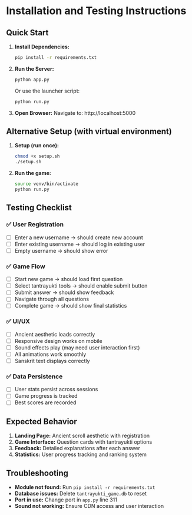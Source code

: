 # Installation and Testing Instructions

## Quick Start

1. **Install Dependencies:**
   ```bash
   pip install -r requirements.txt
   ```

2. **Run the Server:**
   ```bash
   python app.py
   ```
   
   Or use the launcher script:
   ```bash
   python run.py
   ```

3. **Open Browser:**
   Navigate to: http://localhost:5000

## Alternative Setup (with virtual environment)

1. **Setup (run once):**
   ```bash
   chmod +x setup.sh
   ./setup.sh
   ```

2. **Run the game:**
   ```bash
   source venv/bin/activate
   python run.py
   ```

## Testing Checklist

### ✅ User Registration
- [ ] Enter a new username → should create new account
- [ ] Enter existing username → should log in existing user
- [ ] Empty username → should show error

### ✅ Game Flow
- [ ] Start new game → should load first question
- [ ] Select tantrayukti tools → should enable submit button
- [ ] Submit answer → should show feedback
- [ ] Navigate through all questions
- [ ] Complete game → should show final statistics

### ✅ UI/UX
- [ ] Ancient aesthetic loads correctly
- [ ] Responsive design works on mobile
- [ ] Sound effects play (may need user interaction first)
- [ ] All animations work smoothly
- [ ] Sanskrit text displays correctly

### ✅ Data Persistence
- [ ] User stats persist across sessions
- [ ] Game progress is tracked
- [ ] Best scores are recorded

## Expected Behavior

1. **Landing Page:** Ancient scroll aesthetic with registration
2. **Game Interface:** Question cards with tantrayukti options
3. **Feedback:** Detailed explanations after each answer
4. **Statistics:** User progress tracking and ranking system

## Troubleshooting

- **Module not found:** Run `pip install -r requirements.txt`
- **Database issues:** Delete `tantrayukti_game.db` to reset
- **Port in use:** Change port in `app.py` line 311
- **Sound not working:** Ensure CDN access and user interaction
